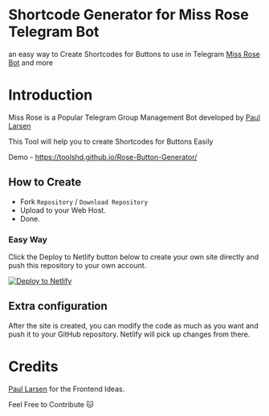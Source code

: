 # Shortcode Generator for Miss Rose Telegram Bot

an easy way to Create Shortcodes for Buttons to use in Telegram [Miss Rose Bot](https://Telegram.me/missrose_bot) and more

# Introduction

Miss Rose is a Popular Telegram Group Management Bot developed by [Paul Larsen](https://github.com/PaulSonOfLars)

This Tool will help you to create Shortcodes for Buttons Easily 

 Demo - https://toolshd.github.io/Rose-Button-Generator/
## How to Create

- Fork `Repository` / `Download Repository`
- Upload to your Web Host.
- Done.

### Easy Way


Click the Deploy to Netlify button below to create your own site directly and push this repository to your own account.

[![Deploy to Netlify](https://www.netlify.com/img/deploy/button.svg)](https://app.netlify.com/start/deploy?repository=https://github.com/ToolsHD/Rose-Button-Generator/)

## Extra configuration

After the site is created, you can modify the code as much as you want and push it to your GitHub repository. Netlify will pick up changes from there.

# Credits

[Paul Larsen](https://github.com/PaulSonOfLars) for the Frontend Ideas.

Feel Free to Contribute 🐱
